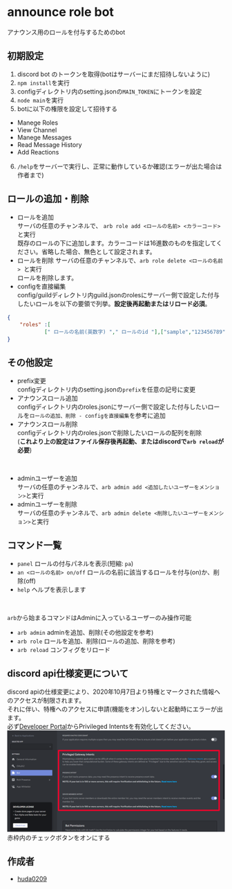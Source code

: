 # announce role bot
アナウンス用のロールを付与するためのbot


## 初期設定
1. discord bot のトークンを取得(botはサーバーにまだ招待しないように)
2. `npm install`を実行
3. configディレクトリ内のsetting.jsonの`MAIN_TOKEN`にトークンを設定
4. `node main`を実行
5. botに以下の権限を設定して招待する
- Manege Roles 
- View Channel
- Manege Messages
- Read Message History
- Add Reactions

6. `/help`をサーバーで実行し、正常に動作しているか確認(エラーが出た場合は作者まで)

## ロールの追加・削除
- ロールを追加<br>
サーバの任意のチャンネルで、 `arb role add <ロールの名前> <カラーコード>`と実行<br>
既存のロールの下に追加します。カラーコードは16進数のものを指定してください。省略した場合、無色として設定されます。
- ロールを削除
サーバの任意のチャンネルで、`arb role delete <ロールの名前> `と実行<br>
ロールを削除します。
- configを直接編集<br>
config/guildディレクトリ内guild.jsonのrolesにサーバー側で設定した付与したいロールを以下の要領で列挙。**設定後再起動またはリロード必須**。
```json
{
    "roles" :[
            [" ロールの名前(英数字) "," ロールのid "],["sample","123456789"],["ex","987654321"]]      
}
```

## その他設定
- prefix変更<br>
configディレクトリ内のsetting.jsonの`prefix`を任意の記号に変更
- アナウンスロール追加<br>
configディレクトリ内のroles.jsonにサーバー側で設定した付与したいロールを`ロールの追加、削除 - configを直接編集`を参考に追加
- アナウンスロール削除<br>
configディレクトリ内のroles.jsonで削除したいロールの配列を削除<br>
(**これより上の設定はファイル保存後再起動、またはdiscordで`arb reload`が必要**)<br>
<br>

- adminユーザーを追加<br>
サーバの任意のチャンネルで、`arb admin add <追加したいユーザーをメンション>`と実行
- adminユーザーを削除<br>
サーバの任意のチャンネルで、`arb admin delete <削除したいユーザーをメンション>`と実行


## コマンド一覧
- `panel` ロールの付与パネルを表示(短縮: `pa`)
- `an <ロールの名前> on/off` ロールの名前に該当するロールを付与(on)か、削除(off)
- `help` ヘルプを表示します<br>
<br>

`arb`から始まるコマンドはAdminに入っているユーザーのみ操作可能
- `arb admin` adminを追加、削除(その他設定を参考)
- `arb role` ロールを追加、削除(ロールの追加、削除を参考)
- `arb reload` コンフィグをリロード

## discord api仕様変更について
discord apiの仕様変更により、2020年10月7日より特権とマークされた情報へのアクセスが制限されます。<br>
それに伴い、特権へのアクセスに申請(機能をオン)しないと起動時にエラーが出ます。<br>
必ず[Developer Portal](https://discord.com/developers/applications)からPrivileged Intentsを有効化してください。<br>
![discord-div-Privileged_Intents.png](https://github.com/huda0209/resource/blob/master/discord-bot-template/discord-div-Privileged_Intents.png)<br>
赤枠内のチェックボタンをオンにする<br>


## 作成者
- [huda0209](https://github.com/huda0209)